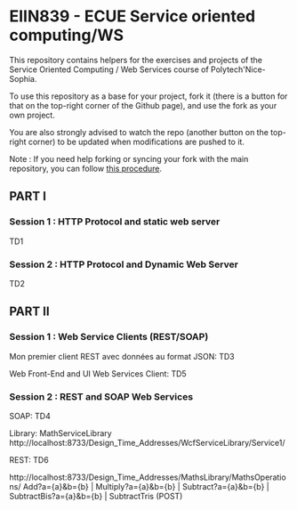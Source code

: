 # EIIN839 - ECUE Service oriented computing/WS

This repository contains helpers for the exercises and projects of the Service Oriented Computing / Web Services course of Polytech'Nice-Sophia.

To use this repository as a base for your project, fork it (there is a button for that on the top-right corner of the Github page), and use the fork as your own project.

You are also strongly advised to watch the repo (another button on the top-right corner) to be updated when modifications are pushed to it.

Note : If you need help forking or syncing your fork with the main repository, you can follow [this procedure](https://docs.github.com/en/github/getting-started-with-github/fork-a-repo).


## PART I

### Session 1 : HTTP Protocol and static web server

TD1

### Session 2 : HTTP Protocol and Dynamic Web Server

TD2

## PART II

### Session 1 : Web Service Clients (REST/SOAP)

Mon premier client REST avec données au format JSON: TD3

Web Front-End and UI Web Services Client: TD5

### Session 2 : REST and SOAP Web Services

SOAP: TD4

Library: MathServiceLibrary http://localhost:8733/Design_Time_Addresses/WcfServiceLibrary/Service1/

REST: TD6

http://localhost:8733/Design_Time_Addresses/MathsLibrary/MathsOperations/ Add?a={a}&b={b} | Multiply?a={a}&b={b} | Subtract?a={a}&b={b} | SubtractBis?a={a}&b={b} | SubtractTris (POST)
